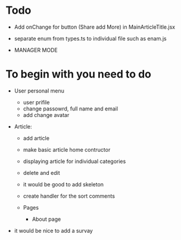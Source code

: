 # Todo

- Add onChange for button (Share add More) in MainArticleTitle.jsx

- separate enum from types.ts to individual file such as enam.js

- MANAGER MODE

# To begin with you need to do

- User personal menu

  - user prifile
  - change passowrd, full name and email
  - add change avatar

- Article:

  - add article
  - make basic article home contructor
  - displaying article for individual categories
  - delete and edit
  - it would be good to add skeleton
  - create handler for the sort comments

  - Pages
    - About page

- it would be nice to add a survay
